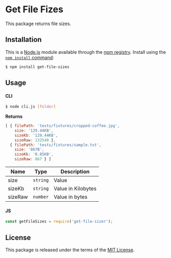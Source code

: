 # Get File Fizes

This package returns file sizes.

## Installation

This is a [Node.js](https://nodejs.org/en/) module available through the
[npm registry](https://www.npmjs.com/). Install using the
[`npm install` command](https://docs.npmjs.com/getting-started/installing-npm-packages-locally):

```bash
$ npm install get-file-sizes
```

## Usage

#### CLI

```bash
$ node cli.js [folder]
```

**Returns**

```js
[ { filePath: 'tests/fixtures/cropped-coffee.jpg',
    size: '129.44KB',
    sizeKb: '129.44KB',
    sizeRaw: 132548 },
  { filePath: 'tests/fixtures/sample.txt',
    size: '867B',
    sizeKb: '0.85KB',
    sizeRaw: 867 } ]
```


| Name    | Type     | Description         |
|---------|----------|---------------------|
| size    | `string` | Value               |
| sizeKb  | `string` | Value in Kilobytes  |
| sizeRaw | `number` | Value in bytes      |

#### JS

```js
const getFileSizes = require('get-file-sizer');
```

## License

This package is released under the terms of the [MIT License](LICENSE).